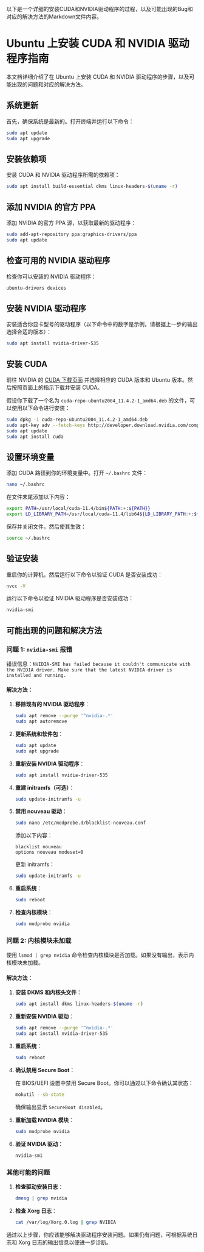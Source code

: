以下是一个详细的安装CUDA和NVIDIA驱动程序的过程，以及可能出现的Bug和对应的解决方法的Markdown文件内容。


# Ubuntu 上安装 CUDA 和 NVIDIA 驱动程序指南

本文档详细介绍了在 Ubuntu 上安装 CUDA 和 NVIDIA 驱动程序的步骤，以及可能出现的问题和对应的解决方法。

## 系统更新

首先，确保系统是最新的。打开终端并运行以下命令：

```bash
sudo apt update
sudo apt upgrade
```

## 安装依赖项

安装 CUDA 和 NVIDIA 驱动程序所需的依赖项：

```bash
sudo apt install build-essential dkms linux-headers-$(uname -r)
```

## 添加 NVIDIA 的官方 PPA

添加 NVIDIA 的官方 PPA 源，以获取最新的驱动程序：

```bash
sudo add-apt-repository ppa:graphics-drivers/ppa
sudo apt update
```

## 检查可用的 NVIDIA 驱动程序

检查你可以安装的 NVIDIA 驱动程序：

```bash
ubuntu-drivers devices
```

## 安装 NVIDIA 驱动程序

安装适合你显卡型号的驱动程序（以下命令中的数字是示例，请根据上一步的输出选择合适的版本）：

```bash
sudo apt install nvidia-driver-535
```

## 安装 CUDA

前往 NVIDIA 的 [CUDA 下载页面](https://developer.nvidia.com/cuda-downloads) 并选择相应的 CUDA 版本和 Ubuntu 版本。然后按照页面上的指示下载并安装 CUDA。

假设你下载了一个名为 `cuda-repo-ubuntu2004_11.4.2-1_amd64.deb` 的文件，可以使用以下命令进行安装：

```bash
sudo dpkg -i cuda-repo-ubuntu2004_11.4.2-1_amd64.deb
sudo apt-key adv --fetch-keys http://developer.download.nvidia.com/compute/cuda/repos/ubuntu2004/x86_64/7fa2af80.pub
sudo apt update
sudo apt install cuda
```

## 设置环境变量

添加 CUDA 路径到你的环境变量中。打开 `~/.bashrc` 文件：

```bash
nano ~/.bashrc
```

在文件末尾添加以下内容：

```bash
export PATH=/usr/local/cuda-11.4/bin${PATH:+:${PATH}}
export LD_LIBRARY_PATH=/usr/local/cuda-11.4/lib64${LD_LIBRARY_PATH:+:${LD_LIBRARY_PATH}}
```

保存并关闭文件，然后使其生效：

```bash
source ~/.bashrc
```

## 验证安装

重启你的计算机，然后运行以下命令以验证 CUDA 是否安装成功：

```bash
nvcc -V
```

运行以下命令以验证 NVIDIA 驱动程序是否安装成功：

```bash
nvidia-smi
```

## 可能出现的问题和解决方法

### 问题 1: `nvidia-smi` 报错

错误信息：`NVIDIA-SMI has failed because it couldn't communicate with the NVIDIA driver. Make sure that the latest NVIDIA driver is installed and running.`

#### 解决方法：

1. **移除现有的 NVIDIA 驱动程序**：

    ```bash
    sudo apt remove --purge '^nvidia-.*'
    sudo apt autoremove
    ```

2. **更新系统和软件包**：

    ```bash
    sudo apt update
    sudo apt upgrade
    ```

3. **重新安装 NVIDIA 驱动程序**：

    ```bash
    sudo apt install nvidia-driver-535
    ```

4. **重建 initramfs（可选）**：

    ```bash
    sudo update-initramfs -u
    ```

5. **禁用 nouveau 驱动**：

    ```bash
    sudo nano /etc/modprobe.d/blacklist-nouveau.conf
    ```

    添加以下内容：

    ```
    blacklist nouveau
    options nouveau modeset=0
    ```

    更新 initramfs：

    ```bash
    sudo update-initramfs -u
    ```

6. **重启系统**：

    ```bash
    sudo reboot
    ```

7. **检查内核模块**：

    ```bash
    sudo modprobe nvidia
    ```

### 问题 2: 内核模块未加载

使用 `lsmod | grep nvidia` 命令检查内核模块是否加载。如果没有输出，表示内核模块未加载。

#### 解决方法：

1. **安装 DKMS 和内核头文件**：

    ```bash
    sudo apt install dkms linux-headers-$(uname -r)
    ```

2. **重新安装 NVIDIA 驱动**：

    ```bash
    sudo apt remove --purge '^nvidia-.*'
    sudo apt install nvidia-driver-535
    ```

3. **重启系统**：

    ```bash
    sudo reboot
    ```

4. **确认禁用 Secure Boot**：

    在 BIOS/UEFI 设置中禁用 Secure Boot。你可以通过以下命令确认其状态：

    ```bash
    mokutil --sb-state
    ```

    确保输出显示 `SecureBoot disabled`。

5. **重新加载 NVIDIA 模块**：

    ```bash
    sudo modprobe nvidia
    ```

6. **验证 NVIDIA 驱动**：

    ```bash
    nvidia-smi
    ```

### 其他可能的问题

1. **检查驱动安装日志**：

    ```bash
    dmesg | grep nvidia
    ```

2. **检查 Xorg 日志**：

    ```bash
    cat /var/log/Xorg.0.log | grep NVIDIA
    ```

通过以上步骤，你应该能够解决驱动程序安装问题。如果仍有问题，可根据系统日志和 Xorg 日志的输出信息以便进一步诊断。
```

